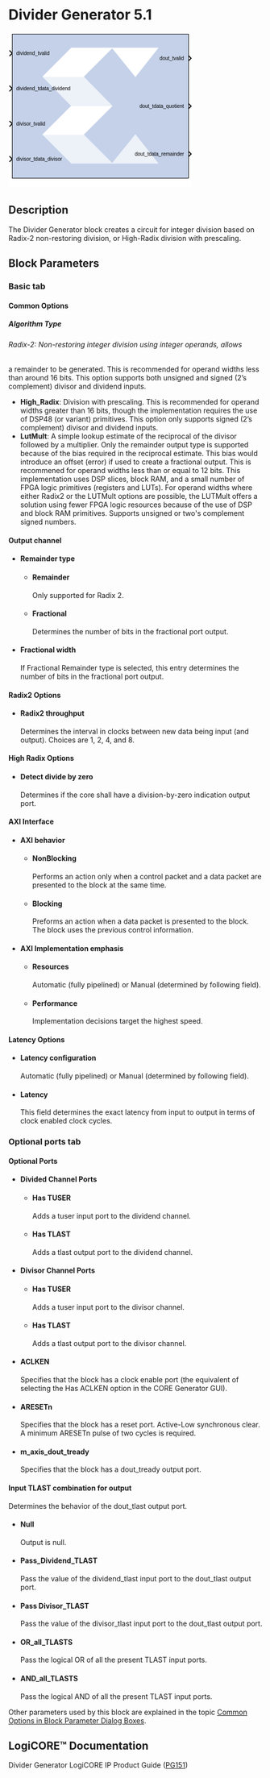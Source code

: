 # Divider Generator 5.1

![](./Images/block.png)

## Description
The Divider Generator block creates a circuit for integer
division based on Radix-2 non-restoring division, or High-Radix division
with prescaling.

## Block Parameters


### Basic tab  
#### Common Options  
##### Algorithm Type  
###### Radix-2: Non-restoring integer division using integer operands, allows
  a remainder to be generated. This is recommended for operand widths
  less than around 16 bits. This option supports both unsigned and
  signed (2’s complement) divisor and dividend inputs.
  - **High_Radix**: Division with prescaling. This is recommended for operand
  widths greater than 16 bits, though the implementation requires the
  use of DSP48 (or variant) primitives. This option only supports signed
  (2’s complement) divisor and dividend inputs.
  - **LutMult**: A simple lookup estimate of the reciprocal of the divisor
  followed by a multiplier. Only the remainder output type is supported
  because of the bias required in the reciprocal estimate. This bias
  would introduce an offset (error) if used to create a fractional
  output. This is recommened for operand widths less than or equal to 12
  bits. This implementation uses DSP slices, block RAM, and a small
  number of FPGA logic primitives (registers and LUTs). For operand
  widths where either Radix2 or the LUTMult options are possible, the
  LUTMult offers a solution using fewer FPGA logic resources because of
  the use of DSP and block RAM primitives. Supports unsigned or two's
  complement signed numbers.

#### Output channel  
* #### Remainder type  
  * #### Remainder  
    Only supported for Radix 2.

  * #### Fractional  
    Determines the number of bits in the fractional port output.

* #### Fractional width  
  If Fractional Remainder type is selected, this entry determines the
number of bits in the fractional port output.

#### Radix2 Options  
* #### Radix2 throughput  
  Determines the interval in clocks between new data being input (and
output). Choices are 1, 2, 4, and 8.

#### High Radix Options  
* #### Detect divide by zero  
  Determines if the core shall have a division-by-zero indication output
port.

#### AXI Interface  
* #### AXI behavior  
  * #### NonBlocking  
    Performs an action only when a control packet and a data packet are
presented to the block at the same time.

  * #### Blocking  
    Preforms an action when a data packet is presented to the block. The
block uses the previous control information.

* #### AXI Implementation emphasis  
  * #### Resources  
    Automatic (fully pipelined) or Manual (determined by following field).

  * #### Performance  
    Implementation decisions target the highest speed.

#### Latency Options  
* #### Latency configuration  
  Automatic (fully pipelined) or Manual (determined by following field).

* #### Latency  
  This field determines the exact latency from input to output in terms of
clock enabled clock cycles.


### Optional ports tab  
#### Optional Ports  
* #### Divided Channel Ports  
  * #### Has TUSER  
    Adds a tuser input port to the dividend channel.

  * #### Has TLAST  
    Adds a tlast output port to the dividend channel.

* #### Divisor Channel Ports  
  * #### Has TUSER  
    Adds a tuser input port to the divisor channel.

  * #### Has TLAST  
    Adds a tlast output port to the divisor channel.

* #### ACLKEN  
  Specifies that the block has a clock enable port (the equivalent of
selecting the Has ACLKEN option in the CORE Generator GUI).

* #### ARESETn  
  Specifies that the block has a reset port. Active-Low synchronous clear.
A minimum ARESETn pulse of two cycles is required.

* #### m_axis_dout_tready  
  Specifies that the block has a dout_tready output port.

#### Input TLAST combination for output  
Determines the behavior of the dout_tlast output port.

* #### Null  
  Output is null.

* #### Pass_Dividend_TLAST  
  Pass the value of the dividend_tlast input port to the dout_tlast output
port.

* #### Pass Divisor_TLAST  
  Pass the value of the divisor_tlast input port to the dout_tlast output
port.

* #### OR_all_TLASTS  
  Pass the logical OR of all the present TLAST input ports.

* #### AND_all_TLASTS  
  Pass the logical AND of all the present TLAST input ports.

Other parameters used by this block are explained in the topic [Common
Options in Block Parameter Dialog
Boxes](common-options-in-block-parameter-dialog-boxes-aa1032308.html).

## LogiCORE™ Documentation

Divider Generator LogiCORE IP Product Guide
([PG151](https://www.xilinx.com/cgi-bin/docs/ipdoc?c=div_gen;v=latest;d=pg151-div-gen.pdf))
